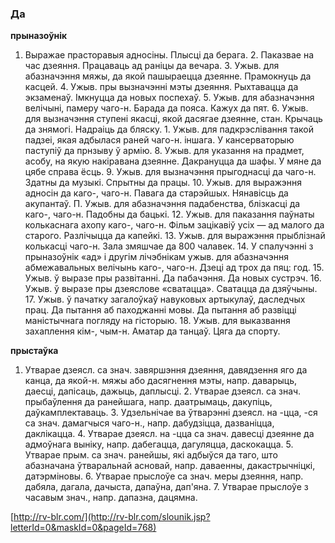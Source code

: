 ### Да
**прыназоўнік**

1. Выражае прасторавыя адносіны. Плысці да берага. 2. Паказвае на час дзеяння. Працаваць ад раніцы да вечара. 3. Ужыв. для абазначэння мяжы, да якой пашыраецца дзеянне. Прамокнуць да касцей. 4. Ужыв. пры вызначэнні мэты дзеяння. Рыхтавацца да экзаменаў. Імкнуцца да новых поспехаў. 5. Ужыв. для абазначэння велічыні, памеру чаго-н. Барада да пояса. Кажух да пят. 6. Ужыв. для вызначэння ступені якасці, якой дасягае дзеянне, стан. Крычаць да знямогі. Надраіць да бляску. 1. Ужыв. для падкрэслівання такой падзеі, якая адбылася раней чаго-н. іншага. У кансерваторыю паступіў да прнзыву ў армію. 8. Ужыв. для указання на прадмет, асобу, на якую накіравана дзеянне. Дакрануцца да шафы. У мяне да цябе справа ёсць. 9. Ужыв. для вызначэння прыгоднасці да чаго-н. Здатны да музыкі. Спрытны да працы. 10. Ужыв. для выражэння адносін да каго-, чаго-н. Павага да старэйшых. Нянавісць да акупантаў. П. Ужыв. для абазначэння падабенства, блізкасці да каго-, чаго-н. Падобны да бацькі. 12. Ужыв. для паказання паўнаты колькаснага ахопу каго-, чаго-н. Фільм зацікавіў усіх — ад малого да старого. Разлічыцца да капейкі. 13. Ужыв. для выражэння прыблізнай колькасці чаго-н. Зала змяшчае да 800 чалавек. 14. У спалучэнні з прыназоўнік «ад» і другім лічэбнікам ужыв. для абазначэння абмежавальных велічынь каго-, чаго-н. Дзеці ад трох да пяц: год. 15. Ужыв. ў выразе пры развітанні. Да пабачэння. Да новых сустрэч. 16. Ужыв. ў выразе пры дзеяслове «сватацца». Сватацца да дзяўчыны. 17. Ужыв. ў пачатку загалоўкаў навуковых артыкулаў, даследчых прац. Да пытання аб паходжанні мовы. Да пытання аб развіцці маністычнага погляду на гісторыю. 18. Ужыв. для выказвання захаплення кім-, чым-н. Аматар да танцаў. Цяга да спорту.

**прыстаўка**

1. Утварае дзеясл. са знач. завяршэння дзеяння, давядзення яго да канца, да якой-н. мяжы або дасягнення мэты, напр. даварыць, даесці, дапісаць, дажыць, даплысці. 2. Утварае дзеясл. са знач. прыбаўлення да ранейшага, напр. даатрымаць, дакупіць, даўкамплектаваць. 3. Удзельнічае ва ўтварэнні дзеясл. на -цца, -ся са знач. дамагчыся чаго-н., напр. дабудзіцца, дазваніцца, даклікацца. 4. Утварае дзеясл. на -цца са знач. давесці дзеянне да адмоўнага выніку, напр. дабегацца, дагуляцца, даскокацца. 5. Утварае прым. са знач. ранейшы, які адбыўся да таго, што абазначана ўтваральнай асновай, напр. даваенны, дакастрычніцкі, датэрміновы. 6. Утварае прыслоўе са знач. меры дзеяння, напр. дабяла, дагала, дачыста, дапаўна, дап'яна. 7. Утварае прыслоўе з часавым знач., напр. дапазна, дацямна.

<a rel="author">[http://rv-blr.com/](http://rv-blr.com/slounik.jsp?letterId=0&maskId=0&pageId=768)</a>
